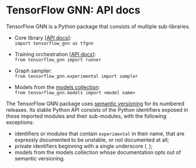# TensorFlow GNN: API docs

TensorFlow GNN is a Python package that consists of multiple sub-libraries.

  * Core library [[API docs](python/tfgnn.md)]:<br>
    `import tensorflow_gnn as tfgnn`

  * Training orchestration [[API docs](python/runner.md)]:<br>
    `from tensorflow_gnn import runner`

  * Graph sampler:<br>
    `from tensorflow_gnn.experimental import sampler`

  * Models from the [models collection](../../models/README.md):<br>
   `from tensorflow_gnn.models import <model name>`

The TensorFlow GNN package uses [semantic
versioning](https://semver.org/spec/v2.0.0.html) for its numbered releases.
Its stable Python API consists of the Python identifiers exposed in these
imported modules and their sub-modules, with the following exceptions:

  * identifiers or modules that contain `experimental` in their name,
    that are expressly documented to be unstable, or not documented at all;
  * private identifiers beginning with a single underscore (`_`);
  * models from the models collection whose documentation opts out of
    semantic versioning.